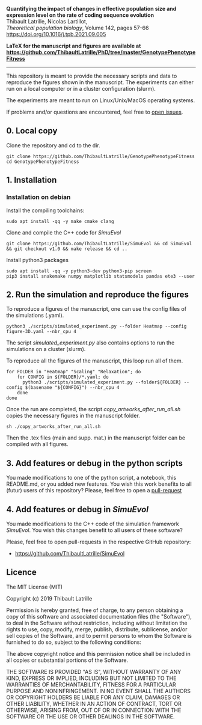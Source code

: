 **Quantifying the impact of changes in effective population size and expression level on the rate of coding sequence evolution**\
Thibault Latrille, Nicolas Lartillot,\
_Theoretical population biology_, Volume 142, pages 57-66\
https://doi.org/10.1016/j.tpb.2021.09.005

**LaTeX for the manuscript and figures are available at https://github.com/ThibaultLatrille/PhD/tree/master/GenotypePhenotypeFitness**

---

This repository is meant to provide the necessary scripts and data to reproduce the figures shown in the manuscript.
The experiments can either run on a local computer or in a cluster configuration (slurm).

The experiments are meant to run on Linux/Unix/MacOS operating systems.

If problems and/or questions are encountered, feel free to [open issues](https://github.com/ThibaultLatrille/GenotypePhenotypeFitness/issues).

## 0. Local copy
Clone the repository and cd to the dir.
```
git clone https://github.com/ThibaultLatrille/GenotypePhenotypeFitness
cd GenotypePhenotypeFitness
```

## 1. Installation

### Installation on debian
Install the compiling toolchains:
```
sudo apt install -qq -y make cmake clang
```
Clone and compile the C++ code for *SimuEvol*
```
git clone https://github.com/ThibaultLatrille/SimuEvol && cd SimuEvol && git checkout v1.0 && make release && cd ..
```
Install python3 packages
```
sudo apt install -qq -y python3-dev python3-pip screen
pip3 install snakemake numpy matplotlib statsmodels pandas ete3 --user
```

## 2. Run the simulation and reproduce the figures
To reproduce a figures of the manuscript, one can use the config files of the simulations (.yaml).
```
python3 ./scripts/simulated_experiment.py --folder Heatmap --config figure-3D.yaml --nbr_cpu 4
```
The script _simulated_experiment.py_ also contains options to run the simulations on a cluster (slurm).

To reproduce all the figures of the manuscript, this loop run all of them.
```
for FOLDER in "Heatmap" "Scaling" "Relaxation"; do
    for CONFIG in ${FOLDER}/*.yaml; do
      python3 ./scripts/simulated_experiment.py --folder${FOLDER} --config $(basename "${CONFIG}") --nbr_cpu 4
    done
done
```
Once the run are completed, the script _copy_artworks_after_run_all.sh_ copies the necessary figures in the manuscript folder.
```
sh ./copy_artworks_after_run_all.sh
```
Then the .tex files (main and supp. mat.) in the manuscript folder can be compiled with all figures.

## 3. Add features or debug in the python scripts
You made modifications to one of the python script, a notebook, this README.md, or you added new features.
You wish this work benefits to all (futur) users of this repository?
Please, feel free to open a [pull-request](https://github.com/ThibaultLatrille/GenotypePhenotypeFitness/pulls)

## 4. Add features or debug in *SimuEvol*
You made modifications to the C++ code of the simulation framework *SimuEvol*.
You wish this changes benefit to all users of these software?

Please, feel free to open pull-requests in the respective GitHub repository:
* https://github.com/ThibaultLatrille/SimuEvol 

## Licence

The MIT License (MIT)

Copyright (c) 2019 Thibault Latrille

Permission is hereby granted, free of charge, to any person obtaining a copy of this software and associated documentation files (the "Software"), to deal in the Software without restriction, including without limitation the rights to use, copy, modify, merge, publish, distribute, sublicense, and/or sell copies of the Software, and to permit persons to whom the Software is furnished to do so, subject to the following conditions:

The above copyright notice and this permission notice shall be included in all copies or substantial portions of the Software.

THE SOFTWARE IS PROVIDED "AS IS", WITHOUT WARRANTY OF ANY KIND, EXPRESS OR IMPLIED, INCLUDING BUT NOT LIMITED TO THE WARRANTIES OF MERCHANTABILITY, FITNESS FOR A PARTICULAR PURPOSE AND NONINFRINGEMENT. IN NO EVENT SHALL THE AUTHORS OR COPYRIGHT HOLDERS BE LIABLE FOR ANY CLAIM, DAMAGES OR OTHER LIABILITY, WHETHER IN AN ACTION OF CONTRACT, TORT OR OTHERWISE, ARISING FROM, OUT OF OR IN CONNECTION WITH THE SOFTWARE OR THE USE OR OTHER DEALINGS IN THE SOFTWARE.
